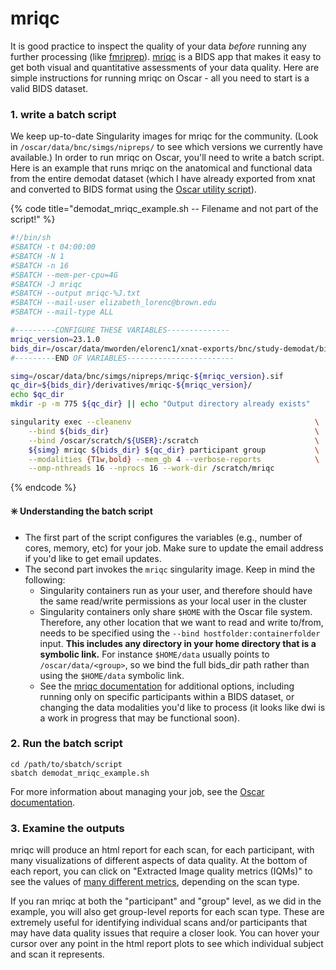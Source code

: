 # mriqc

It is good practice to inspect the quality of your data _before_ running any further processing (like [fmriprep](fmriprep.md)). [mriqc](https://mriqc.readthedocs.io/en/latest/index.html) is a BIDS app that makes it easy to get both visual and quantitative assessments of your data quality. Here are simple instructions for running mriqc on Oscar - all you need to start is a valid BIDS dataset.

### 1. write a batch script

We keep up-to-date Singularity images for mriqc for the community. (Look in `/oscar/data/bnc/simgs/nipreps/` to see which versions we currently have available.) In order to run mriqc on Oscar, you'll need to write a batch script. Here is an example that runs mriqc on the anatomical and functional data from the entire demodat dataset (which I have already exported from xnat and converted to BIDS format using the [Oscar utility script](../xnat-to-bids-intro/using-oscar/oscar-utility-script.md)).

{% code title="demodat_mriqc_example.sh -- Filename and not part of the script!" %}
```bash
#!/bin/sh
#SBATCH -t 04:00:00
#SBATCH -N 1
#SBATCH -n 16
#SBATCH --mem-per-cpu=4G
#SBATCH -J mriqc 
#SBATCH --output mriqc-%J.txt
#SBATCH --mail-user elizabeth_lorenc@brown.edu
#SBATCH --mail-type ALL

#---------CONFIGURE THESE VARIABLES--------------
mriqc_version=23.1.0
bids_dir=/oscar/data/mworden/elorenc1/xnat-exports/bnc/study-demodat/bids
#---------END OF VARIABLES------------------------

simg=/oscar/data/bnc/simgs/nipreps/mriqc-${mriqc_version}.sif
qc_dir=${bids_dir}/derivatives/mriqc-${mriqc_version}/
echo $qc_dir
mkdir -p -m 775 ${qc_dir} || echo "Output directory already exists"

singularity exec --cleanenv                                         \
    --bind ${bids_dir}                                              \
    --bind /oscar/scratch/${USER}:/scratch                          \
    ${simg} mriqc ${bids_dir} ${qc_dir} participant group           \
    --modalities {T1w,bold} --mem_gb 4 --verbose-reports            \
    --omp-nthreads 16 --nprocs 16 --work-dir /scratch/mriqc 
```
{% endcode %}

#### ✳️ Understanding the batch script

* The first part of the script configures the variables (e.g., number of cores, memory, etc) for your job. Make sure to update the email address if you'd like to get email updates.
* The second part invokes the `mriqc` singularity image. Keep in mind the following:
  * Singularity containers run as your user, and therefore should have the same read/write permissions as your local user in the cluster
  * Singularity containers only share  `$HOME` with the Oscar file system. Therefore, any other location that we want to read and write to/from, needs to be specified using the `--bind hostfolder:containerfolder` input. **This includes any directory in your home directory that is a symbolic link.** For instance `$HOME/data` usually points to  `/oscar/data/<group>`, so we bind the full bids\_dir path rather than using the `$HOME/data` symbolic link.
  * See the [mriqc documentation](https://mriqc.readthedocs.io/en/latest/running.html) for additional options, including running only on specific participants within a BIDS dataset, or changing the data modalities you'd like to process (it looks like dwi is a work in progress that may be functional soon).&#x20;

### 2. Run the batch script

```
cd /path/to/sbatch/script
sbatch demodat_mriqc_example.sh
```

For more information about managing your job, see the [Oscar documentation](https://docs.ccv.brown.edu/oscar/submitting-jobs/managing-jobs).

### 3. Examine the outputs

mriqc will produce an html report for each scan, for each participant, with many visualizations of different aspects of data quality. At the bottom of each report, you can click on "Extracted Image quality metrics (IQMs)" to see the values of [many different metrics](https://mriqc.readthedocs.io/en/latest/measures.html), depending on the scan type.

If you ran mriqc at both the "participant" and "group" level, as we did in the example, you will also get group-level reports for each scan type. These are extremely useful for identifying individual scans and/or participants that may have data quality issues that require a closer look. You can hover your cursor over any point in the html report plots to see which individual subject and scan it represents.
